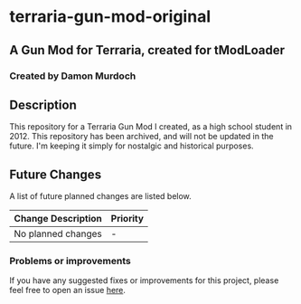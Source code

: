 # terraria-gun-mod-original
## A Gun Mod for Terraria, created for tModLoader
### Created by Damon Murdoch 

## Description
This repository for a Terraria Gun Mod I created, as a high school student in 2012. This repository has been archived, and will not be updated in the future. I'm keeping it simply for nostalgic and historical purposes.

## Future Changes
A list of future planned changes are listed below.

| Change Description | Priority |
| ------------------ | -------- | 
| No planned changes | -        |

### Problems or improvements
If you have any suggested fixes or improvements for this project, please 
feel free to open an issue [here](issues).

